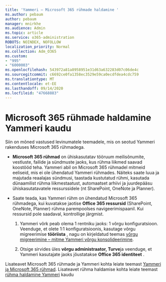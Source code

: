 ```yaml
---
title: 'Yammeri – Microsoft 365 rühmade haldamine '
ms.author: pebaum
author: pebaum
manager: mnirkhe
ms.audience: Admin
ms.topic: article
ms.service: o365-administration
ROBOTS: NOINDEX, NOFOLLOW
localization_priority: Normal
ms.collection: Adm_O365
ms.custom:
- "995"
- "6000003"
ms.openlocfilehash: 543972a81a8958951e31d63a632283d07c06de4c
ms.sourcegitcommit: c6692ce0fa1358ec3529e59ca0ecdfdea4cdc759
ms.translationtype: MT
ms.contentlocale: et-EE
ms.lasthandoff: 09/14/2020
ms.locfileid: "47668883"
---
```

# <a name="manage-microsoft-365-groups-in-yammer"></a>Microsoft 365 rühmade haldamine Yammeri kaudu

Siin on mõned vastused levinumatele teemadele, mis on seotud Yammeri rakenduses Microsoft 365 rühmadega.

* **Microsoft 365 rühmad** on ühiskasutatav tööruum meilisõnumite, vestluste, failide ja sündmuste jaoks, kus rühma liikmed saavad koostööd teha. Yammeri abil on Microsoft 365 rühmadel mitmeid eeliseid, mis ei ole ühendatud Yammeri rühmades. Näiteks saate luua ja majutada reaalajas sündmusi, taastada kustutatud rühmi, kasutada dünaamilist rühma liikmestaatust, automaatset arhiivi ja juurdepääsu ühiskasutatavatele ressurssidele (nt SharePoint, OneNote ja Planner).

* Saate teada, kas Yammeri rühm on ühendatud Microsoft 365 rühmadega, kui kuvatakse jaotise **Office 365 ressursid** (SharePoint, OneNote, Planner) rühma parempoolses navigeerimispaanil. Kui ressursid pole saadaval, kontrollige järgmist.

  1. Yammeri võrk peab olema 1 rentniku jaoks: 1 võrgu konfiguratsioon. Veenduge, et olete 1:1 konfiguratsioonis, kasutage võrgu migreerimise **tööriista** , nagu on kirjeldatud teemas [võrgu migreerimine – mitme Yammeri võrgu konsolideerimine](https://docs.microsoft.com/yammer/configure-your-yammer-network/consolidate-multiple-yammer-networks).

  2. Otsige sirvides üles **võrgu administraator, Turve**ja veenduge, et Yammeri kasutajate jaoks jõustatakse **Office 365 identiteet** .

Lisateavet Microsoft 365 rühmade ja Yammeri kohta leiate teemast [Yammeri ja Microsoft 365 rühmad](https://docs.microsoft.com/yammer/manage-yammer-groups/yammer-and-office-365-groups). Lisateavet rühma haldamise kohta leiate teemast [rühma haldamine Yammeri](https://support.office.com/article/Manage-a-group-in-Yammer-6e05c6d6-5548-4c88-89cd-e6757a514ef2) kaudu

